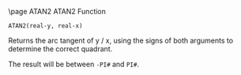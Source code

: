 \page ATAN2 ATAN2 Function
```
ATAN2(real-y, real-x)
```
Returns the arc tangent of y / x, using the signs of both arguments to determine the correct quadrant.

The result will be between `-PI#` and `PI#`.